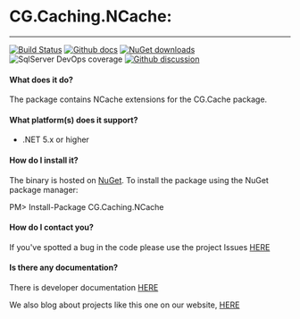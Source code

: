 # CG.Caching.NCache: 
---
[![Build Status](https://dev.azure.com/codegator/CG.Caching.NCache/_apis/build/status/CodeGator.CG.Caching.NCache?branchName=main)](https://dev.azure.com/codegator/CG.Caching.NCache/_build/latest?definitionId=63&branchName=main)
[![Github docs](https://img.shields.io/static/v1?label=Documentation&message=online&color=blue)](https://codegator.github.io/CG.Caching.NCache/)
[![NuGet downloads](https://img.shields.io/nuget/dt/CG.Caching.NCache.svg?style=flat)](https://nuget.org/packages/CG.Caching.NCache)
![SqlServer DevOps coverage](https://img.shields.io/azure-devops/coverage/codegator/CG.Caching.NCache/63)
[![Github discussion](https://img.shields.io/badge/Discussion-online-blue)](https://github.com/CodeGator/CG.Caching.NCache/discussions)

#### What does it do?
The package contains NCache extensions for the CG.Cache package.

#### What platform(s) does it support?
* .NET 5.x or higher

#### How do I install it?
The binary is hosted on [NuGet](https://www.nuget.org/packages/CG.Caching.NCache/). To install the package using the NuGet package manager:

PM> Install-Package CG.Caching.NCache

#### How do I contact you?
If you've spotted a bug in the code please use the project Issues [HERE](https://github.com/CodeGator/CG.Caching.NCache/issues)

#### Is there any documentation?
There is developer documentation [HERE](https://codegator.github.io/CG.Caching.NCache/)

We also blog about projects like this one on our website, [HERE](http://www.codegator.com)